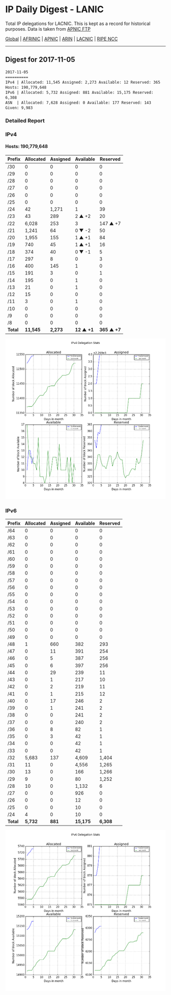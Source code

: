 # IP Daily Digest - LANIC

Total IP delegations for LACNIC. This is kept as a record for historical purposes. Data is taken from [APNIC FTP](https://ftp.apnic.net/)

[Global](https://github.com/csmets/IP-Daily-Digest) | [AFRINIC](https://github.com/csmets/IP-Daily-Digest/tree/master/archives/AFRINIC) | [APNIC](https://github.com/csmets/IP-Daily-Digest/tree/master/archives/APNIC) | [ARIN](https://github.com/csmets/IP-Daily-Digest/tree/master/archives/ARIN) | [LACNIC](https://github.com/csmets/IP-Daily-Digest/tree/master/archives/LACNIC) | [RIPE NCC](https://github.com/csmets/IP-Daily-Digest/tree/master/archives/RIPE_NCC)

---

## Digest for 2017-11-05
```
2017-11-05
==========
IPv4 | Allocated: 11,545 Assigned: 2,273 Available: 12 Reserved: 365 Hosts: 190,779,648
IPv6 | Allocated: 5,732 Assigned: 881 Available: 15,175 Reserved: 6,308
ASN  | Allocated: 7,628 Assigned: 0 Available: 177 Reserved: 143 Given: 9,983
```

### Detailed Report

### IPv4

#### Hosts: **190,779,648**

| Prefix | Allocated | Assigned | Available | Reserved |
| ----- | ----- | ----- | ----- | ----- |
| /30 | 0 | 0 | 0 | 0 |
| /29 | 0 | 0 | 0 | 0 |
| /28 | 0 | 0 | 0 | 0 |
| /27 | 0 | 0 | 0 | 0 |
| /26 | 0 | 0 | 0 | 0 |
| /25 | 0 | 0 | 0 | 0 |
| /24 | 42 | 1,271 | 1 | 39 |
| /23 | 43 | 289 | 2 ▲ +2 | 20 |
| /22 | 6,028 | 253 | 3 | 147 ▲ +7 |
| /21 | 1,241 | 64 | 0 ▼ -2 | 50 |
| /20 | 1,955 | 155 | 1 ▲ +1 | 84 |
| /19 | 740 | 45 | 1 ▲ +1 | 16 |
| /18 | 374 | 40 | 0 ▼ -1 | 5 |
| /17 | 297 | 8 | 0 | 3 |
| /16 | 400 | 145 | 1 | 0 |
| /15 | 191 | 3 | 0 | 1 |
| /14 | 195 | 0 | 1 | 0 |
| /13 | 21 | 0 | 1 | 0 |
| /12 | 15 | 0 | 0 | 0 |
| /11 | 3 | 0 | 1 | 0 |
| /10 | 0 | 0 | 0 | 0 |
| /9 | 0 | 0 | 0 | 0 |
| /8 | 0 | 0 | 0 | 0 |
| **Total** | **11,545** | **2,273** | **12 ▲ +1** | **365 ▲ +7** |

![ipv4-stats](ipv4-figure.png)

### IPv6

| Prefix | Allocated | Assigned | Available | Reserved |
| ----- | ----- | ----- | ----- | ----- |
| /64 | 0 | 0 | 0 | 0 |
| /63 | 0 | 0 | 0 | 0 |
| /62 | 0 | 0 | 0 | 0 |
| /61 | 0 | 0 | 0 | 0 |
| /60 | 0 | 0 | 0 | 0 |
| /59 | 0 | 0 | 0 | 0 |
| /58 | 0 | 0 | 0 | 0 |
| /57 | 0 | 0 | 0 | 0 |
| /56 | 0 | 0 | 0 | 0 |
| /55 | 0 | 0 | 0 | 0 |
| /54 | 0 | 0 | 0 | 0 |
| /53 | 0 | 0 | 0 | 0 |
| /52 | 0 | 0 | 0 | 0 |
| /51 | 0 | 0 | 0 | 0 |
| /50 | 0 | 0 | 0 | 0 |
| /49 | 0 | 0 | 0 | 0 |
| /48 | 1 | 660 | 382 | 293 |
| /47 | 0 | 11 | 391 | 254 |
| /46 | 0 | 5 | 387 | 256 |
| /45 | 0 | 6 | 397 | 256 |
| /44 | 0 | 29 | 239 | 11 |
| /43 | 0 | 1 | 217 | 10 |
| /42 | 0 | 2 | 219 | 11 |
| /41 | 0 | 1 | 215 | 12 |
| /40 | 0 | 17 | 246 | 2 |
| /39 | 0 | 1 | 241 | 2 |
| /38 | 0 | 0 | 241 | 2 |
| /37 | 0 | 0 | 240 | 2 |
| /36 | 0 | 8 | 82 | 1 |
| /35 | 0 | 3 | 42 | 1 |
| /34 | 0 | 0 | 42 | 1 |
| /33 | 0 | 0 | 42 | 1 |
| /32 | 5,683 | 137 | 4,609 | 1,404 |
| /31 | 11 | 0 | 4,556 | 1,265 |
| /30 | 13 | 0 | 166 | 1,266 |
| /29 | 9 | 0 | 80 | 1,252 |
| /28 | 10 | 0 | 1,132 | 6 |
| /27 | 0 | 0 | 926 | 0 |
| /26 | 0 | 0 | 12 | 0 |
| /25 | 0 | 0 | 10 | 0 |
| /24 | 4 | 0 | 10 | 0 |
| **Total** | **5,732** | **881** | **15,175** | **6,308** |

![ipv6-stats](ipv6-figure.png)